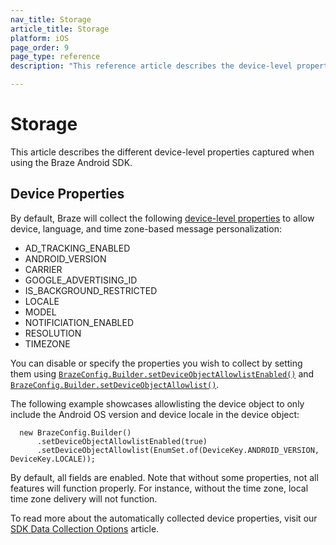 ```yaml
---
nav_title: Storage
article_title: Storage
platform: iOS
page_order: 9
page_type: reference
description: "This reference article describes the device-level properties captured by the Braze Android SDK."

---
```


# Storage

This article describes the different device-level properties captured when using the Braze Android SDK.

## Device Properties

By default, Braze will collect the following [device-level properties](https://appboy.github.io/appboy-android-sdk/javadocs/com/appboy/enums/DeviceKey.html) to allow device, language, and time zone-based message personalization:

* AD_TRACKING_ENABLED
* ANDROID_VERSION
* CARRIER
* GOOGLE_ADVERTISING_ID
* IS_BACKGROUND_RESTRICTED
* LOCALE
* MODEL
* NOTIFICIATION_ENABLED
* RESOLUTION
* TIMEZONE

You can disable or specify the properties you wish to collect by setting them using [`BrazeConfig.Builder.setDeviceObjectAllowlistEnabled()`](https://appboy.github.io/appboy-android-sdk/javadocs/com/braze/configuration/BrazeConfig.Builder.html#setDeviceObjectAllowlistEnabled-boolean-) and [`BrazeConfig.Builder.setDeviceObjectAllowlist()`](https://appboy.github.io/appboy-android-sdk/javadocs/com/braze/configuration/BrazeConfig.Builder.html#setDeviceObjectAllowlist-java.util.EnumSet-).

The following example showcases allowlisting the device object to only include the Android OS version and device locale in the device object:
```
  new BrazeConfig.Builder()
      .setDeviceObjectAllowlistEnabled(true)
      .setDeviceObjectAllowlist(EnumSet.of(DeviceKey.ANDROID_VERSION, DeviceKey.LOCALE));
```
By default, all fields are enabled. Note that without some properties, not all features will function properly. For instance, without the time zone, local time zone delivery will not function.

To read more about the automatically collected device properties, visit our [SDK Data Collection Options]({{site.baseurl}}/user_guide/data_and_analytics/user_data_collection/sdk_data_collection/) article. 
